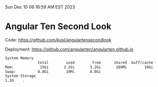 Sun Dec 10 06:16:59 AM EST 2023

# Angular Ten Second Look

Code: https://github.com/kusl/angulartensecondlook

Deployment: https://github.com/angularten/angularten.github.io

```bash
System Memory
               total        used        free      shared  buff/cache   available
Mem:            15Gi       2.2Gi       3.2Gi       269Mi        10Gi        13Gi
Swap:          8.0Gi        19Mi       8.0Gi
System Storage
1.2G	.
```
```bash
